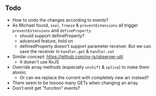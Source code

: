## Todo

- How to undo the changes according to events?
- As Michael found, `seal`, `freeze` & `preventExtensions`  all trigger `preventExtensions` and `defineProperty`.
    - should support defineProperty?
    - advanced feature, hold on
    - definedProperty doesn't support parameter receiver. But we can save the receiver in `handler.get` & `handler.set`
- Similar concept: https://github.com/nx-js/observer-util
    - It doesn't use RxJS
- Override array methods (especially `unshift` & `splice`) to make them atomic
    - Or can we replace the current with completely new arr instead?
- There seem to be tooooo many GETs when changing an array
- Don't emit get "funciton" events?
